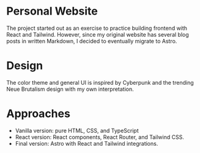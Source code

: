 # Personal Website
The project started out as an exercise to practice building frontend with React and Tailwind. However, since my original website has several blog posts in written Markdown, I decided to eventually migrate to Astro. 


# Design
The color theme and general UI is inspired by Cyberpunk and the trending Neue Brutalism design with my own interpretation. 


# Approaches
- Vanilla version: pure HTML, CSS, and TypeScript
- React version: React components, React Router, and Tailwind CSS. 
- Final version: Astro with React and Tailwind integrations. 
